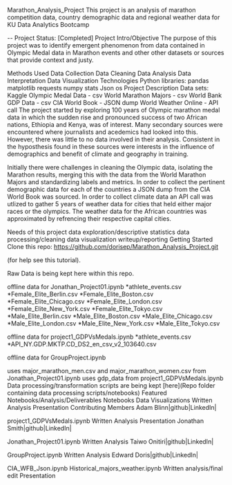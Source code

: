 Marathon_Analysis_Project
This project is an analysis of marathon competition data, country demographic data and regional weather data for KU Data Analytics Bootcamp

-- Project Status: [Completed]
Project Intro/Objective
The purpose of this project was to identify emergent phenomenon from data contained in Olympic Medal data in Marathon events and other other datasets or sources that provide context and justy.

Methods Used
Data Collection
Data Cleaning
Data Analysis
Data Interpretation
Data Visualization
Technologies
Python libraries:
pandas
matplotlib
requests
numpy
stats
Json
os
Project Description
Data sets:
Kaggle
Olympic Medal Data - csv
World Marathon Majors - csv
World Bank
GDP Data - csv
CIA World Book - JSON dump
World Weather Online - API call
The project started by exploring 100 years of Olympic marathon medal data in which the sudden rise and pronounced success of two African nations, Ethiopia and Kenya, was of interest. Many secondary sources were encountered where journalists and acedemics had looked into this. However, there was little to no data involved in their analysis. Consistent in the hyposthesis found in these sources were interests in the influence of demographics and benefit of climate and geography in training.

Initially there were challenges in cleaning the Olympic data, isolating the Marathon results, merging this with the data from the World Marathon Majors and standardizing labels and metrics. In order to collect the pertinent demographic data for each of the countries a JSON dump from the CIA World Book was sourced. In order to collect climate data an API call was utlized to gather 5 years of weather data for cities that held either major races or the olympics. The weather data for the African countries was approximated by refrencing their respective capital cities.

Needs of this project
data exploration/descriptive statistics
data processing/cleaning
data visualization
writeup/reporting
Getting Started
Clone this repo: https://github.com/dorisep/Marathon_Analysis_Project.git

(for help see this tutorial).

Raw Data is being kept here within this repo.

offline data for Jonathan_Project01.ipynb *athlete_events.csv *Female_Elite_Berlin.csv *Female_Elite_Boston.csv *Female_Elite_Chicago.csv *Female_Elite_London.csv *Female_Elite_New_York.csv *Female_Elite_Tokyo.csv *Male_Elite_Berlin.csv *Male_Elite_Boston.csv *Male_Elite_Chicago.csv *Male_Elite_London.csv *Male_Elite_New_York.csv *Male_Elite_Tokyo.csv

offline data for project1_GDPVsMedals.ipynb *athlete_events.csv *API_NY.GDP.MKTP.CD_DS2_en_csv_v2_103640.csv

offline data for GroupProject.ipynb

uses major_marathon_men.csv and major_marathon_women.csv from Jonathan_Project01.ipynb
uses gdp_data from project1_GDPVsMedals.ipynb
Data processing/transformation scripts are being kept [here](Repo folder containing data processing scripts/notebooks)
Featured Notebooks/Analysis/Deliverables
Notebooks
Data Visualizations
Written Analysis
Presentation
Contributing Members
Adam Blinn|github|LinkedIn|

project1_GDPVsMedals.ipynb
Written Analysis
Presentation
Jonathan Smith|github|LinkedIn|

Jonathan_Project01.ipynb
Written Analysis
Taiwo Onitiri|github|LinkedIn|

GroupProject.ipynb
Written Analysis
Edward Doris|github|LinkedIn|

CIA_WFB_Json.ipynb
Historical_majors_weather.ipynb
Written analysis/final edit
Presentation
